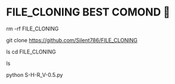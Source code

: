# FILE_CLONING BEST COMOND 🥰

rm -rf FILE_CLONING

git clone https://github.com/Silent786/FILE_CLONING

ls
cd FILE_CLONING

ls

python S-H-R_V-0.5.py

